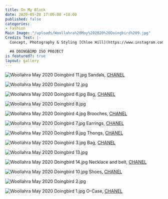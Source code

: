 ```yaml
---
title: On My Block
date: 2020-05-28 17:00:00 +10:00
published: false
categories:
- Fashion
Main Image: "/uploads/Woollahra%20May%202020%20Doingbird%209.jpg"
Credits Text: |-
  Concept, Photography & Styling [Chloe Hill](https://www.instagram.com/chloechill/)

  #A DOINGBIRD ISO PROJECT
is featured?: true
layout: gallery
---
```


![Woollahra May 2020 Doingbird 11.jpg](/uploads/Woollahra%20May%202020%20Doingbird%2011.jpg)
Sandals, [CHANEL](https://www.instagram.com/chanelofficial/)

![Woollahra May 2020 Doingbird 12.jpg](/uploads/Woollahra%20May%202020%20Doingbird%2012.jpg)

![Woollahra May 2020 Doingbird 6.jpg](/uploads/Woollahra%20May%202020%20Doingbird%206.jpg)
Bag, [CHANEL](https://www.instagram.com/chanelofficial/)

![Woollahra May 2020 Doingbird 8.jpg](/uploads/Woollahra%20May%202020%20Doingbird%208.jpg)

![Woollahra May 2020 Doingbird 4.jpg](/uploads/Woollahra%20May%202020%20Doingbird%204.jpg)
Brooches, [CHANEL](https://www.instagram.com/chanelofficial/)

![Woollahra May 2020 Doingbird 7.jpg](/uploads/Woollahra%20May%202020%20Doingbird%207.jpg)
Earrings, [CHANEL](https://www.instagram.com/chanelofficial/)

![Woollahra May 2020 Doingbird 9.jpg](/uploads/Woollahra%20May%202020%20Doingbird%209.jpg)
Thongs, [CHANEL](https://www.instagram.com/chanelofficial/)

![Woollahra May 2020 Doingbird 3.jpg](/uploads/Woollahra%20May%202020%20Doingbird%203.jpg)
Bag, [CHANEL](https://www.instagram.com/chanelofficial/)

![Woollahra May 2020 Doingbird 13.jpg](/uploads/Woollahra%20May%202020%20Doingbird%2013.jpg)

![Woollahra May 2020 Doingbird 14.jpg](/uploads/Woollahra%20May%202020%20Doingbird%2014.jpg)
Necklace and belt, [CHANEL](https://www.instagram.com/chanelofficial/)

![Woollahra May 2020 Doingbird 10.jpg](/uploads/Woollahra%20May%202020%20Doingbird%2010.jpg)
Shoes, [CHANEL](https://www.instagram.com/chanelofficial/)

![Woollahra May 2020 Doingbird 2.jpg](/uploads/Woollahra%20May%202020%20Doingbird%202.jpg)

![Woollahra May 2020 Doingbird 1.jpg](/uploads/Woollahra%20May%202020%20Doingbird%201.jpg)
O-Case, [CHANEL](https://www.instagram.com/chanelofficial/)


